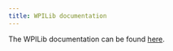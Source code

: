 ```yaml
---
title: WPILib documentation
---
```


The WPILib documentation can be found [here](https://docs.wpilib.org/en/stable/index.html).
